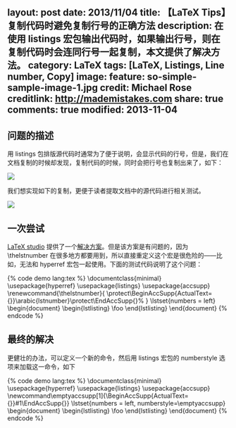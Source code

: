 layout: post
date: 2013/11/04
title: 【LaTeX Tips】复制代码时避免复制行号的正确方法
description: 在使用 listings 宏包输出代码时，如果输出行号，则在复制代码时会连同行号一起复制，本文提供了解决方法。
category: LaTeX
tags: [LaTeX, Listings, Line number, Copy]
image:
  feature: so-simple-sample-image-1.jpg
  credit: Michael Rose
  creditlink: http://mademistakes.com
share: true
comments: true
modified: 2013-11-04
---

## 问题的描述

用 listings 包排版源代码时通常为了便于说明，会显示代码的行号，但是，我们在文档复制的时候却发现，复制代码的时候，同时会把行号也复制出来了，如下：

<!--more-->

![]({{site.root}}/attachment/images/listingsCopy/wrong.png)

我们想实现如下的复制，更便于读者提取文档中的源代码进行相关测试。

![]({{site.root}}/attachment/images/listingsCopy/right.png)

## 一次尝试

[LaTeX studio](http://www.latexstudio.net/) 提供了一个[解决方案](http://www.latexstudio.net/latex-tip-743-how-to-make-text-copy-in-pdf-previewers-ignore-lineno-line-numbers/)。但是该方案是有问题的，因为 \thelstnumber 在很多地方都要用到，所以直接重定义这个宏是很危险的——比如，无法和 hyperref 宏包一起使用。下面的测试代码说明了这个问题：

{% code demo lang:tex %}
\documentclass{minimal}
\usepackage{hyperref}
\usepackage{listings}
\usepackage{accsupp}
\renewcommand{\thelstnumber}{
\protect\BeginAccSupp{ActualText={}}\arabic{lstnumber}\protect\EndAccSupp{}%
}
\lstset{numbers = left}
\begin{document}
\begin{lstlisting}
\foo
\end{lstlisting}
\end{document}
{% endcode %}

## 最终的解决

更健壮的办法，可以定义一个新的命令，然后用 listings 宏包的 numberstyle 选项来加载这一命令，如下

{% code demo lang:tex %}
\documentclass{minimal}
\usepackage{hyperref}
\usepackage{listings}
\usepackage{accsupp}
\newcommand\emptyaccsupp[1]{\BeginAccSupp{ActualText={}}#1\EndAccSupp{}}
\lstset{numbers = left, numberstyle=\emptyaccsupp}
\begin{document}
\begin{lstlisting}
\foo
\end{lstlisting}
\end{document}
{% endcode %}
